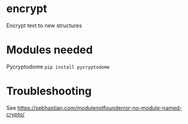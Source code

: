 # encrypt
Encrypt text to new structures

# Modules needed 

Pycryptodome `pip install pycryptodome`

# Troubleshooting

See https://sebhastian.com/modulenotfounderror-no-module-named-crypto/